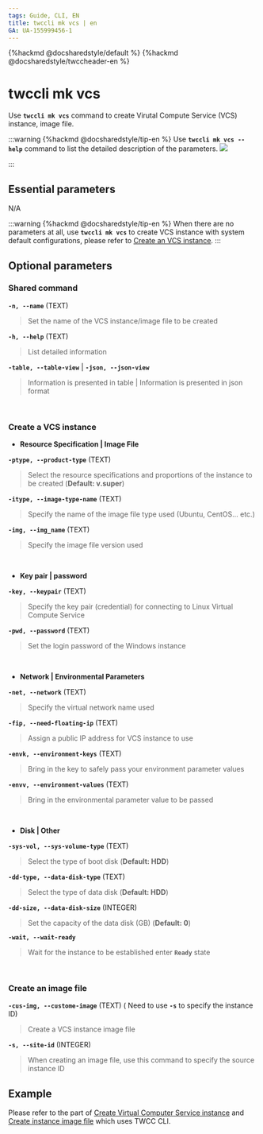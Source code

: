 ```yaml
---
tags: Guide, CLI, EN
title: twccli mk vcs | en
GA: UA-155999456-1
---
```


{%hackmd @docsharedstyle/default %}
{%hackmd @docsharedstyle/twccheader-en %}

# twccli mk vcs

Use **`twccli mk vcs`** command to create Virutal Compute Service (VCS) instance, image file.

:::warning
{%hackmd @docsharedstyle/tip-en %}
Use **`twccli mk vcs --help`** command to list the detailed description of the parameters.
![](https://cos.twcc.ai/SYS-MANUAL/uploads/upload_eab6bd08cb35d4fb0bccf1cb0cb648e0.png)

:::


## Essential parameters

N/A

:::warning
{%hackmd @docsharedstyle/tip-en %}
When there are no parameters at all, use **`twccli mk vcs`** to create VCS instance with system default configurations, please refer to [<ins>Create an VCS instance</ins>](https://man.twcc.ai/@twccdocs/doc-vcs-main-en/https%3A%2F%2Fman.twcc.ai%2F%40twccdocs%2Fguide-vcs-create-en).
:::

## Optional parameters


### Shared command

**`-n, --name`** (TEXT)
> Set the name of the VCS instance/image file to be created

**`-h, --help`** (TEXT)
> List detailed information

**`-table, --table-view`** | **`-json, --json-view`**
> Information is presented in table | Information is presented in json format 

<br>

### Create a VCS instance

- **Resource Specification | Image File**

**`-ptype, --product-type`** (TEXT)
> Select the resource specifications and proportions of the instance to be created (**Default: v.super**)

**`-itype, --image-type-name`** (TEXT)
> Specify the name of the image file type used (Ubuntu, CentOS... etc.)

**`-img, --img_name`** (TEXT)
> Specify the image file version used

<br>

- **Key pair | password**

**`-key, --keypair`** (TEXT)
> Specify the key pair (credential) for connecting to Linux Virtual Compute Service

**`-pwd, --password`** (TEXT)
> Set the login password of the Windows instance

<br>

- **Network | Environmental Parameters**

**`-net, --network`** (TEXT)
> Specify the virtual network name used

**`-fip, --need-floating-ip`** (TEXT)
> Assign a public IP address for VCS instance to use

**`-envk, --environment-keys`** (TEXT)
> Bring in the key to safely pass your environment parameter values

**`-envv, --environment-values`** (TEXT)
> Bring in the environmental parameter value to be passed

<br>

- **Disk | Other**

**`-sys-vol, --sys-volume-type`** (TEXT)
> Select the type of boot disk (**Default: HDD**)

**`-dd-type, --data-disk-type`** (TEXT)
> Select the type of data disk (**Default: HDD**)

**`-dd-size, --data-disk-size`** (INTEGER)
> Set the capacity of the data disk (GB) (**Default: 0**)

**`-wait, --wait-ready`**
> Wait for the instance to be established enter **`Ready`** state

<br>

### Create an image file

**`-cus-img, --custome-image`** (TEXT) (<i class="fa fa-exclamation-triangle" aria-hidden="true"></i> Need to use **`-s`** to specify the instance ID)
> Create a VCS instance image file

**`-s, --site-id`** (INTEGER)
> When creating an image file, use this command to specify the source instance ID



## Example

Please refer to the part of [Create Virtual Computer Service instance](https://man.twcc.ai/@twccdocs/doc-vcs-main-en/https%3A%2F%2Fman.twcc.ai%2F%40twccdocs%2Fguide-vcs-create-en) and [Create instance image file](https://man.twcc.ai/@twccdocs/doc-vcs-main-en/https%3A%2F%2Fman.twcc.ai%2F%40twccdocs%2Fvcs-vds-instance-image-en) which uses TWCC CLI.
